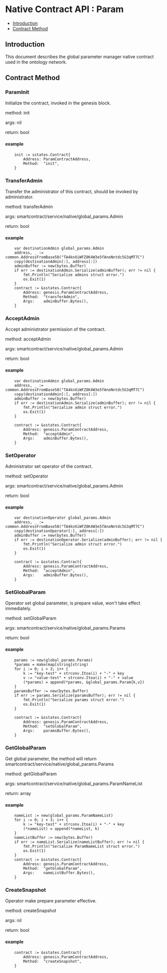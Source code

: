 # Native Contract API : Param
* [Introduction](#introduction)
* [Contract Method](#contract-method)

## Introduction
This document describes the global parameter manager native contract used in the ontology network.

## Contract Method

### ParamInit
Initialize the contract, invoked in the genesis block.

method: init

args: nil

return: bool

#### example
```
    init := sstates.Contract{
		Address: ParamContractAddress,
		Method:  "init",
	}
```
### TransferAdmin
Transfer the administrator of this contract, should be invoked by administrator.

method: transferAdmin

args: smartcontract/service/native/global_params.Admin

return: bool

#### example
```
    var destinationAdmin global_params.Admin
	address, _ := common.AddressFromBase58("TA4knXiWFZ8K4W3e5fAnoNntdc5G3qMT7C")
	copy(destinationAdmin[:], address[:])
	adminBuffer := new(bytes.Buffer)
	if err := destinationAdmin.Serialize(adminBuffer); err != nil {
		fmt.Println("Serialize admins struct error.")
		os.Exit(1)
	}
	contract := &sstates.Contract{
		Address: genesis.ParamContractAddress,
		Method:  "transferAdmin",
		Args:    adminBuffer.Bytes(),
	}
```

### AcceptAdmin
Accept administrator permission of the contract.

method: acceptAdmin

args: smartcontract/service/native/global_params.Admin

return: bool

#### example
```
    var destinationAdmin global_params.Admin
	address, _ := common.AddressFromBase58("TA4knXiWFZ8K4W3e5fAnoNntdc5G3qMT7C")
	copy(destinationAdmin[:], address[:])
	adminBuffer := new(bytes.Buffer)
	if err := destinationAdmin.Serialize(adminBuffer); err != nil {
		fmt.Println("Serialize admin struct error.")
		os.Exit(1)
	}

	contract := &sstates.Contract{
		Address: genesis.ParamContractAddress,
		Method:  "acceptAdmin",
		Args:    adminBuffer.Bytes(),
	}
```
### SetOperator
Administrator set operator of the contract.

method: setOperator

args: smartcontract/service/native/global_params.Admin

return: bool
#### example
```
    var destinationOperator global_params.Admin
	address, _ := common.AddressFromBase58("TA4knXiWFZ8K4W3e5fAnoNntdc5G3qMT7C")
	copy(destinationOperator[:], address[:])
	adminBuffer := new(bytes.Buffer)
	if err := destinationOperator.Serialize(adminBuffer); err != nil {
		fmt.Println("Serialize admin struct error.")
		os.Exit(1)
	}

	contract := &sstates.Contract{
		Address: genesis.ParamContractAddress,
		Method:  "acceptAdmin",
		Args:    adminBuffer.Bytes(),
	}
```

### SetGlobalParam
Operator set global parameter, is prepare value, won't take effect immediately.

method: setGlobalParam

args: smartcontract/service/native/global_params.Params

return: bool

#### example
```
    params := new(global_params.Params)
	*params = make(map[string]string)
	for i := 0; i < 3; i++ {
		k := "key-test" + strconv.Itoa(i) + "-" + key
		v := "value-test" + strconv.Itoa(i) + "-" + value
		(*params) = append(*params, &global_params.Param{k,v})
	}
	paramsBuffer := new(bytes.Buffer)
	if err := params.Serialize(paramsBuffer); err != nil {
		fmt.Println("Serialize params struct error.")
		os.Exit(1)
	}

	contract := &sstates.Contract{
		Address: genesis.ParamContractAddress,
		Method:  "setGlobalParam",
		Args:    paramsBuffer.Bytes(),
	}
```

### GetGlobalParam
Get global parameter, the method will return smartcontract/service/native/global_params.Params

method: getGlobalParam

args: smartcontract/service/native/global_params.ParamNameList

return: array

#### example
```
    nameList := new(global_params.ParamNameList)
	for i := 0; i < 3; i++ {
		k := "key-test" + strconv.Itoa(i) + "-" + key
		(*nameList) = append(*nameList, k)
	}
	nameListBuffer := new(bytes.Buffer)
	if err := nameList.Serialize(nameListBuffer); err != nil {
		fmt.Println("Serialize ParamNameList struct error.")
		os.Exit(1)
	}
	contract := &sstates.Contract{
		Address: genesis.ParamContractAddress,
		Method:  "getGlobalParam",
		Args:    nameListBuffer.Bytes(),
	}
```

### CreateSnapshot
Operator make prepare parameter effective.

method: createSnapshot

args: nil

return: bool

#### example
```
    contract := &sstates.Contract{
		Address: genesis.ParamContractAddress,
		Method:  "createSnapshot",
	}
```
